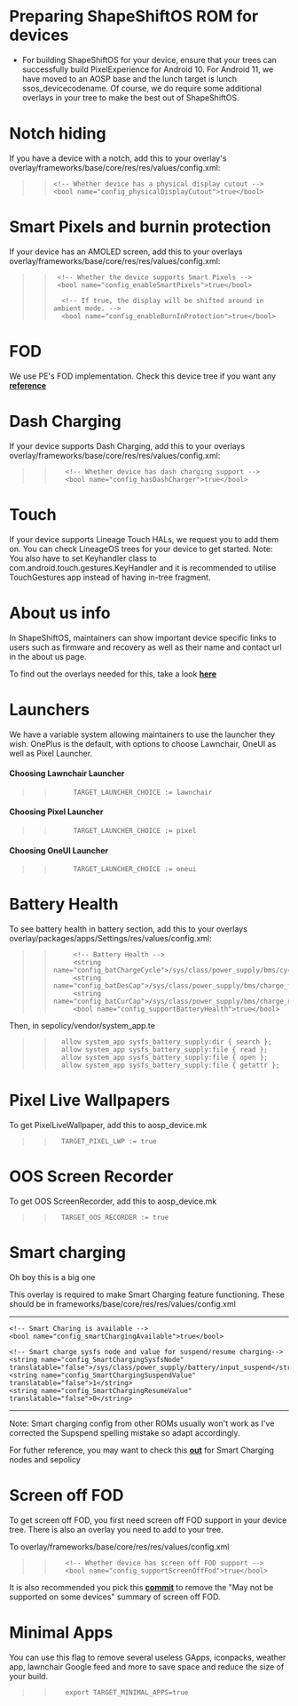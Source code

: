 # Preparing ShapeShiftOS ROM for devices
- For building ShapeShiftOS for your device, ensure that your trees can successfully build PixelExperience for Android 10. For Android 11, we have moved to an AOSP base and the lunch target is lunch ssos_devicecodename. Of course, we do require some additional overlays in your tree to make the best out of ShapeShiftOS.
# Notch hiding

If you have a device with a notch, add this to your overlay's overlay/frameworks/base/core/res/res/values/config.xml:
>>     <!-- Whether device has a physical display cutout -->
>>     <bool name="config_physicalDisplayCutout">true</bool>

# Smart Pixels and burnin protection

If your device has an AMOLED screen, add this to your overlays overlay/frameworks/base/core/res/res/values/config.xml:
>>      <!-- Whether the device supports Smart Pixels -->
>>      <bool name="config_enableSmartPixels">true</bool>    
>>
>>       <!-- If true, the display will be shifted around in ambient mode. -->
>>       <bool name="config_enableBurnInProtection">true</bool>
# FOD

We use PE's FOD implementation. Check this device tree if you want any [**reference**](https://github.com/Ashutosh-s-Test-Dumpster/device_oneplus_fajita/tree/backup)

# Dash Charging

If your device supports Dash Charging, add this to your overlays overlay/frameworks/base/core/res/res/values/config.xml:

>>        <!-- Whether device has dash charging support -->
>>        <bool name="config_hasDashCharger">true</bool>
# Touch

If your device supports Lineage Touch HALs, we request you to add them on. You can check LineageOS trees for your device to get started.
Note: You also have to set Keyhandler class to com.android.touch.gestures.KeyHandler and it is recommended to utilise TouchGestures app instead of having in-tree fragment.

# About us info

In ShapeShiftOS, maintainers can show important device specific links to users such as firmware and recovery as well as their name and contact url in the about us page.

To find out the overlays needed for this, take a look [**here**](
https://github.com/ShapeShiftOS-Devices/device_oneplus_fajita/commit/12103b07d3681d7acecca23f73cb6b7408117b32)
# Launchers

We have a variable system allowing maintainers to use the launcher they wish. OnePlus is the default, with options to choose Lawnchair, OneUI as well as Pixel Launcher.


#### Choosing Lawnchair Launcher
>>          TARGET_LAUNCHER_CHOICE := lawnchair

#### Choosing Pixel Launcher
>>          TARGET_LAUNCHER_CHOICE := pixel

#### Choosing OneUI Launcher
>>          TARGET_LAUNCHER_CHOICE := oneui


# Battery Health

To see battery health in battery section, add this to your overlays overlay/packages/apps/Settings/res/values/config.xml:

>>          <!-- Battery Health -->
>>          <string name="config_batChargeCycle">/sys/class/power_supply/bms/cycle_count</string>
>>          <string name="config_batDesCap">/sys/class/power_supply/bms/charge_full</string>
>>          <string name="config_batCurCap">/sys/class/power_supply/bms/charge_now_raw</string>
>>          <bool name="config_supportBatteryHealth">true</bool>

Then, in sepolicy/vendor/system_app.te

>>       allow system_app sysfs_battery_supply:dir { search };
>>       allow system_app sysfs_battery_supply:file { read };
>>       allow system_app sysfs_battery_supply:file { open };
>>       allow system_app sysfs_battery_supply:file { getattr };

# Pixel Live Wallpapers

To get PixelLiveWallpaper, add this to aosp_device.mk

>>       TARGET_PIXEL_LWP := true

# OOS Screen Recorder 

To get OOS ScreenRecorder, add this to aosp_device.mk

>>       TARGET_OOS_RECORDER := true

# Smart charging

Oh boy this is a big one

This overlay is required to make Smart Charging feature functioning. These should be in frameworks/base/core/res/res/values/config.xml


-------
    <!-- Smart Charing is available -->
    <bool name="config_smartChargingAvailable">true</bool>

    <!-- Smart charge sysfs node and value for suspend/resume charging-->
    <string name="config_SmartChargingSysfsNode" translatable="false">/sys/class/power_supply/battery/input_suspend</string>
    <string name="config_SmartChargingSuspendValue" translatable="false">1</string>
    <string name="config_SmartChargingResumeValue" translatable="false">0</string>
--------

Note: Smart charging config from other ROMs usually won't work as I've corrected the Supspend spelling mistake so adapt accordingly.

For futher reference, you may want to check this [**out**](https://github.com/Ashutosh-s-Test-Dumpster/device_oneplus_sdm845-common/commit/099c01b000de27825ec4724a5c08f633a14b1fa4) for Smart Charging nodes and sepolicy

# Screen off FOD

To get screen off FOD, you first need screen off FOD support in your device tree. There is also an overlay you need to add to your tree.

To overlay/frameworks/base/core/res/res/values/config.xml

>>        <!-- Whether device has screen off FOD support -->
>>        <bool name="config_supportScreenOffFod">true</bool>

It is also recommended you pick this [**commit**](https://github.com/Ashutosh-s-Test-Dumpster/device_oneplus_fajita/commit/76e287cf71a8dc480764b597bae61f3b87abf999) to remove the "May not be supported on some devices" summary of screen off FOD.

# Minimal Apps

You can use this flag to remove several useless GApps, iconpacks, weather app, lawnchair Google feed and more to save space and reduce the size of your build.

>>        export TARGET_MINIMAL_APPS=true

